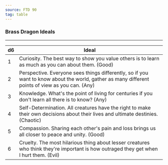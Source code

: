 ```yaml
---
source: FTD 90
tag: table
---
```


### Brass Dragon Ideals
---
|d6|Ideal|
|----|------------|
|1|Curiosity. The best way to show you value others is to learn as much as you can about them. (Good)|
|2|Perspective. Everyone sees things differently, so if you want to know about the world, gather as many different points of view as you can. (Any)|
|3|Knowledge. What's the point of living for centuries if you don't learn all there is to know? (Any)|
|4|Self-Determination. All creatures have the right to make their own decisions about their lives and ultimate destinies. (Chaotic)|
|5|Compassion. Sharing each other's pain and loss brings us all closer to peace and unity. (Good)|
|6|Cruelty. The most hilarious thing about lesser creatures who think they're important is how outraged they get when I hurt them. (Evil)|
